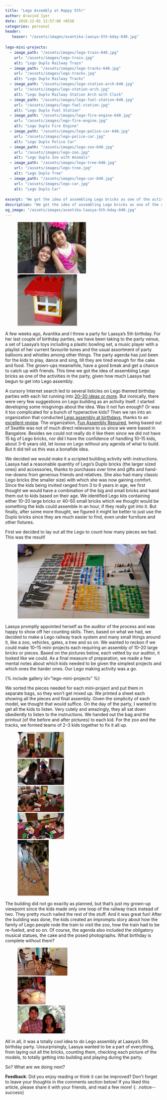 ```yaml
---
title: "Lego Assembly at Happy 5th!"
author: Aravind Iyer
date: 2016-12-01 12:57:00 +0530
categories: personal
header:
   teaser: "/assets/images/avantika-laasya-5th-bday-640.jpg"

lego-mini-projects:
  - image_path: "/assets/images/lego-train-640.jpg"
    url: "/assets/images/lego-train.jpg"
    alt: "Lego Duplo Railway Train"
  - image_path: "/assets/images/lego-tracks-640.jpg"
    url: "/assets/images/lego-tracks.jpg"
    alt: "Lego Duplo Railway Tracks"
  - image_path: "/assets/images/lego-station-arch-640.jpg"
    url: "/assets/images/lego-station-arch.jpg"
    alt: "Lego Duplo Railway Station Arch with Clock"
  - image_path: "/assets/images/lego-fuel-station-640.jpg"
    url: "/assets/images/lego-fuel-station.jpg"
    alt: "Lego Duplo Fuel Station"
  - image_path: "/assets/images/lego-fire-engine-640.jpg"
    url: "/assets/images/lego-fire-engine.jpg"
    alt: "Lego Duplo Fire Engine"
  - image_path: "/assets/images/lego-police-car-640.jpg"
    url: "/assets/images/lego-police-car.jpg"
    alt: "Lego Duplo Police Car"
  - image_path: "/assets/images/lego-zoo-640.jpg"
    url: "/assets/images/lego-zoo.jpg"
    alt: "Lego Duplo Zoo with Animals"
  - image_path: "/assets/images/lego-tree-640.jpg"
    url: "/assets/images/lego-tree.jpg"
    alt: "Lego Duplo Tree"
  - image_path: "/assets/images/lego-car-640.jpg"
    url: "/assets/images/lego-car.jpg"
    alt: "Lego Duplo Car"

excerpt: "We got the idea of assembling Lego bricks as one of the activities in Laasya's birthday party, We decided we would make it a scripted building activity with instructions. Based on what we had, we decided to make a Lego railway track system and many small things around it, like a zoo, vehicles, gates, a tree and so on. As a final measure of preparation, we made a few mental notes about which kids needed to be given the simplest projects and which ones the harder ones. Our Lego making activity was a go. The building did not go exactly as planned, but that’s just my grown-up viewpoint since the kids made only one loop of the railway track instead of two. They pretty much nailed the rest of the stuff. And it was great fun!"
description: "We got the idea of assembling Lego bricks as one of the activities in Laasya's birthday party, We decided we would make it a scripted building activity with instructions. Based on what we had, we decided to make a Lego railway track system and many small things around it, like a zoo, vehicles, gates, a tree and so on. As a final measure of preparation, we made a few mental notes about which kids needed to be given the simplest projects and which ones the harder ones. Our Lego making activity was a go. The building did not go exactly as planned, but that’s just my grown-up viewpoint since the kids made only one loop of the railway track instead of two. They pretty much nailed the rest of the stuff. And it was great fun!"
og_image: "/assets/images/avantika-laasya-5th-bday-640.jpg"
---
```


<figure>
  <div style="width:51.93%">
    <a href="/assets/images/avantika-laasya-5th-bday.jpg">
      <img src="/assets/images/avantika-laasya-5th-bday-640.jpg" alt="Avantika and Laasya at Laasya's 5th birthday!" />
    </a>
  </div>
  <div style="width:45.07%">
    <a href="/assets/images/lego-duplo-window.jpg">
      <img src="/assets/images/lego-duplo-window-640.jpg" alt="Lego Duplo Window" />
    </a>
  </div>
</figure>

A few weeks ago, Avantika and I threw a party for Laasya’s 5th birthday. For her last couple of birthday parties, we have been taking to the party venue, a set of Laasya’s toys including a plastic bowling set, a music player with a playlist of her current favourite tunes and the usual assortment of party balloons and whistles among other things. The party agenda has just been for the kids to play, dance and sing, till they are tired enough for the cake and food. The grown-ups meanwhile, have a good break and get a chance to catch up with friends. This time we got the idea of assembling Lego bricks as one of the activities in the party, given how much Laasya had begun to get into Lego assembly.

A cursory Internet search led to several listicles on Lego themed birthday parties with each list running into [20–30 ideas or more](https://www.buzzfeed.com/mikespohr/how-to-throw-the-ultimate-lego-birthday-party). But ironically, there were very few suggestions on Lego building as an activity itself. I started developing some misgivings about the idea. Was it not fun enough? Or was it too complicated for a bunch of hyperactive kids? Then we ran into an organization that conducted [Lego assembly at birthdays](http://funassemblyrequired.com/birthdays.html), thanks to an [excellent review](http://www.soundsfunmom.com/2012/08/21/mom-reviewed-parties-with-fun-assembly-required/). The organization, [Fun Assembly Required](http://funassemblyrequired.com/about.html), being based out of Seattle was not of much direct relevance to us since we were based in Bangalore. Besides we could not really do it like them since we did not have 15 kg of Lego bricks, nor did I have the confidence of handling 10–15 kids, about 3–6 years old, let loose on Lego without any agenda of what to build. But it did tell us this was a bonafide idea.

We decided we would make it a scripted building activity with instructions. Laasya had a reasonable quantity of Lego’s Duplo bricks (the larger sized ones) and accessories, thanks to purchases over time and gifts and hand-me-downs from generous friends and relatives. She also had many classic Lego bricks (the smaller size) with which she was now gaining comfort. Since the kids being invited ranged from 3 to 6 years in age, we first thought we would have a combination of the big and small bricks and hand them out to kids based on their age. We identified Lego kits containing either 10–20 large bricks or 40–50 small bricks which we thought would be something the kids could assemble in an hour, if they really got into it. But finally, after some more thought, we figured it might be better to just use the Duplo bricks since they are much easier to find, even under furniture and other fixtures.

First we decided to lay out all the Lego to count how many pieces we had. This was the result!

<figure>
  <div style="display:block;margin-left:auto;margin-right:auto">
    <a href="/assets/images/all-the-lego-duplo-pieces.jpg">
      <img src="/assets/images/all-the-lego-duplo-pieces-640.jpg" alt="Lots of Lego Duplo pieces laid out on the floor" />
    </a>
  </div>
</figure>

Laasya promptly appointed herself as the auditor of the process and was happy to show off her counting skills. Then, based on what we had, we decided to make a Lego railway track system and many small things around it, like a zoo, vehicles, gates, a tree and so on. We wanted to reckon if we could make 10–15 mini-projects each requiring an assembly of 10–20 large bricks or pieces. Based on the pictures below, each vetted by our auditor, it looked like we could. As a final measure of preparation, we made a few mental notes about which kids needed to be given the simplest projects and which ones the harder ones. Our Lego making activity was a go.

{% include gallery id="lego-mini-projects" %}

We sorted the pieces needed for each mini-project and put them in separate bags, so they won’t get mixed up. We printed a sheet each showing all the pieces and final assembly. Given the simplicity of each model, we thought that would suffice. On the day of the party, I wanted to get all the kids to listen. Very cutely and amazingly, they all sat down obediently to listen to the instructions. We handed out the bag and the printout (of the before and after pictures) to each kid. For the zoo and the tracks, we formed teams of 2–3 kids together to fix it all up.

<figure>
  <div style="width:35.15%">
    <a href="/assets/images/lego-assembly-briefing.jpg">
      <img src="/assets/images/lego-assembly-briefing-640.jpg" alt="Aravind briefing the kids to start the Lego Assembly activity" />
    </a>
    <a href="/assets/images/lego-assembly-leader-briefing.jpg">
      <img src="/assets/images/lego-assembly-leader-briefing-640.jpg" alt="Aravind briefing the oldest kid to help and supervise the Lego Assembly activity" />
    </a>
  </div>
  <div style="width:35.15%">
    <a href="/assets/images/lego-assembly-in-progress.jpg">
      <img src="/assets/images/lego-assembly-in-progress-640.jpg" alt="Lego Assembly activity in progress" />
    </a>
    <a href="/assets/images/lego-assembly-in-progress-2.jpg">
      <img src="/assets/images/lego-assembly-in-progress-2-640.jpg" alt="Lego Assembly activity in progress" />
    </a>
  </div>
  <div style="width:23.70%">
    <a href="/assets/images/lego-assembly-almost-finished.jpg">
      <img src="/assets/images/lego-assembly-almost-finished-640.jpg" alt="Lego Assembly activity nearing completion" />
    </a>
  </div>
</figure>

The building did not go exactly as planned, but that’s just my grown-up viewpoint since the kids made only one loop of the railway track instead of two. They pretty much nailed the rest of the stuff. And it was great fun! After the building was done, the kids created an impromptu story about how the family of Lego people rode the train to visit the zoo, how the train had to be re-fueled, and so on. Of course, the agenda also included the obligatory musical statues, the cake and the posed photographs. What birthday is complete without them?

<figure>
  <div style="width:37.8%">
    <a href="/assets/images/bday-musical-statues.jpg">
      <img src="/assets/images/bday-musical-statues-640.jpg" alt="The obligatory routine of kids playing musical statues!" />
    </a>
  </div>
  <div style="width:21.3%">
    <a href="/assets/images/bday-blowing-candles.jpg">
      <img src="/assets/images/bday-blowing-candles-640.jpg" alt="The obligatory routine of blowing candles on the birthday cake!" />
    </a>
  </div>
  <div style="width:36.0%">
    <a href="/assets/images/bday-aravind-avantika-posed.jpg">
      <img src="/assets/images/bday-aravind-avantika-posed-640.jpg" alt="Obligatory posed photograph of Aravind and Avantika" />
    </a>
  </div>
</figure>

All in all, it was a totally cool idea to do Lego assembly at Laasya’s 5th birthday party. Unsurprisingly, Laasya wanted to be a part of everything, from laying out all the bricks, counting them, checking each picture of the models, to totally getting into building and playing during the party.

So? What are we doing next?

**Feedback**: Did you enjoy reading or think it can be improved? Don't forget to leave your thoughts in the comments section below! If you liked this article, please share it with your friends, and read a few more! 
{: .notice--success}
